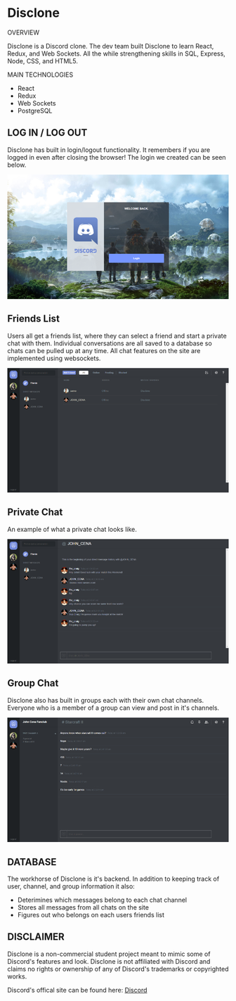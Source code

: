 # Disclone



OVERVIEW

Disclone is a Discord clone.  The dev team built Disclone to learn React, Redux, and Web Sockets. All the while strengthening skills in SQL, Express, Node, CSS, and HTML5.

MAIN TECHNOLOGIES

<ul>
  <li>React</li>
  <li>Redux</li>
  <li>Web Sockets</li>
  <li>PostgreSQL</li>
</ul>

## LOG IN / LOG OUT

Disclone has built in login/logout functionality.  It remembers if you are logged in even after closing the browser!  The login we created can be seen below.

<img src='/public/img/discord_landing.png'/>

## Friends List

Users all get a friends list, where they can select a friend and start a private chat with them.  Individual conversations are all saved to a database so chats can be pulled up at any time.  All chat features on the site are implemented using websockets.   

<img src='/public/img/FriendsList.png'/>

## Private Chat

An example of what a private chat looks like.

<img src='/public/img/privatechat.png'/>

## Group Chat

Disclone also has built in groups each with their own chat channels.  Everyone who is a member of a group can view and post in it's channels.  

<img src='/public/img/groupchat.png'/>

## DATABASE

The workhorse of Disclone is it's backend.  In addition to keeping track of user, channel, and group information it also:

<ul>
  <li>Deterimines which messages belong to each chat channel</li>
  <li>Stores all messages from all chats on the site</li>
  <li>Figures out who belongs on each users friends list</li>
</ul>

## DISCLAIMER

Disclone is a non-commercial student project meant to mimic some of Discord's features and look.  Disclone is not affiliated with Discord and claims no rights or ownership of any of Discord's trademarks or copyrighted works.

Discord's offical site can be found here: <a href='https://discordapp.com/'>Discord</a>
